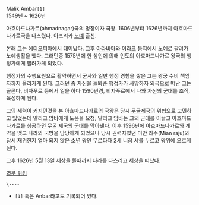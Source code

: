 Malik Ambar`[1]`  
1549년 ~ 1626년

아흐마드나가르(ahmadnagar)국의 명장이자 국왕. 1606년부터 1626년까지 아흐마드나가르국을 다스렸다. 아프리카
[노예](%EB%85%B8%EC%98%88.md) 출신.

본래 그는 [에티오피아](%EC%97%90%ED%8B%B0%EC%98%A4%ED%94%BC%EC%95%84.md)에서 태어났다. 그후
[아라비아](%EC%95%84%EB%9D%BC%EB%B9%84%EC%95%84.md)와
[이라크](%EC%9D%B4%EB%9D%BC%ED%81%AC.md) 등지에서 노예로 팔려가 노예생활을 했다. 그러던중 1575년에 한
상인에 의해 인도의 아흐마드나가르 왕국의 행정가에게 팔려가게 되었다.

행정가의 수행요원으로 활약하면서 군사와 일반 행정 경험을 쌓은 그는 왕궁 수비 책임자까지 올라가게 된다. 그러던 중 자신을 돌봐준 행정가가
사망하자 외국으로 떠난 그는 골콘다, 비자푸르 등에서 일을 하다 1590년경, 비자푸르에서 나와 자신의 군대를 조직, 육성하게 된다.

그의 세력이 커지던것을 본 아흐마드나가르의 국왕은 당시 [무굴제국](%EB%AC%B4%EA%B5%B4%20%EC%A0%9C%EA%B5%AD.md)의 위협으로 고민하고 있었는데 말리크 암바에게
도움을 요청, 말리크 암바는 그의 군대를 이끌고 아흐마드나가르를 침공하던 무굴 제국의 군대를 막아낸다. 이후 1596년에 아흐마드나가르와
계약을 맺고 나라의 국방을 담당하게 되었으나 당시 권력자였던 미안 라주(Mian raju)와 당시 재위한지 얼마 되지 않은 소년 왕인
무르타다 2세 니잠 샤를 누르고 왕위에 오르게 된다.

그후 1626년 5월 13일 세상을 뜰때까지 나라를 다스리고 세상을 떠났다.

[영문 위키](http://en.wikipedia.org/wiki/Malik_Ambar)

`\----`

  * `[1]` 혹은 Anbar라고도 기록되어 있다.

